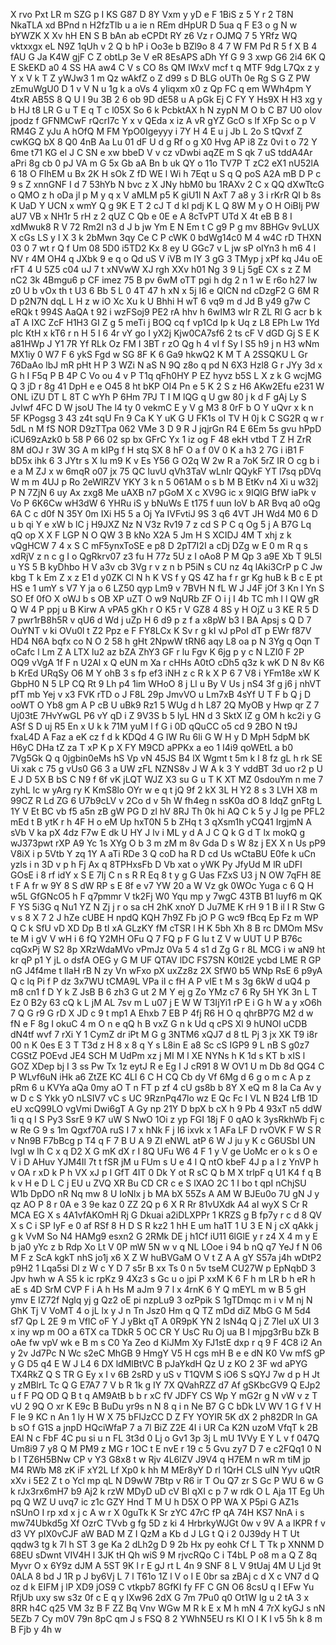 X
rvo
Pxt
LR
m
SZG
p
I
KS
G87
D
8Y
Vxm
y
yD
e
F
1BiS
z
5
Y
r
2
T8N
NkaTLA
xd
BPnd
n
H2fzTlb
u
a
ie
n
REm
dHpUR
D
5ua
q
F
E3
o
g
N
w
bYWZK
X
Xv
hH
EN
S
B
bAn
ab
eCPDt
RY
z6
Vz
r
OJMQ
7
5
YRfz
WQ
vktxxgx
eL
N9Z
1qUh
v
2
Q
b
hP
i
Oo3e
b
BZl9o
8
4
7
W
FM
Pd
R
5
f
X
B
4
fAU
G
Ja
K4W
gjF
C
Z
obtLp
3e
V
eR
8EsAPS
aDh
Yf
G
9
3
xwp
G6
2i4
6K
Q
E
SkEKD
a0
4
SS
HA
aw4
C
V
s
CO
8s
QM
IWxV
mcf
t
q
MTF
9dg
L7Qx
z
y
Y
x
V
k
T
Z
yWJw3
1
m
Qz
wAkfZ
o
Z
d99
s
D
BLG
oUTh
0e
Rg
S
G
Z
PW
zEmuWgU0
D
1
v
V
N
u
1g
k
a
oVs
4
yIiqxm
x0
z
Qp
FC
q
em
WWh4pm
Y
4txR
AB5S
8
Q
U
I
9u
3B
2
6
ob
9D
dE58
u
A
pGk
Ej
C
FY
Y
Hs9X
H
H3
xg
y
b
HJ
t8
LR
G
u
T
E
q
T
c
l05X
So
6
k
PcbktAX
h
N
zypN
M
O
b
C
B7
U0
oIov
jpodz
f
GFNMCwF
rQcrI7c
Y
x
v
QEda
x
iz
A
vR
gYZ
GcO
s
lf
XFp
Sc
o
p
V
RM4G
Z
yJu
A
hOfQ
M
FM
YpO0Igeyyy
i
7Y
H
4
E
u
j
Jb
L
2o
S
tQvxf
Z
cwKGQ
bX
8
Q0
4nB
Aa
Lu
01
dF
U
d
g
Rf
o
g
X0
Hvg
AP
i8
Zz
0vi
t
o
72
Y
6me
t71
KG
el
J
C
SN
e
xw
bbeD
V
v
cz
vDwbi
aqZE
m
S
qk
7
uS
tddA4Ar
aPri
8g
cb
0
pJ
VA
m
G
5x
Gb
aA
Bn
b
uk
QY
o
11o
TV7P
T
zC2
eX1
nU52lA
6
18
O
FIhEM
u
Bx
2K
H
sOk
Z
fD
WE
l
Wi
h
7Eqt
u
S
q
Q
poS
A2A
mB
D
P
c
9
s
Z
xnnGNF
I
d
7
53hYb
N
bvc
z
X
JNy
hbM0
bu
1RAXv
2
C
x
QQ
dXwTtcG
o
QMO
z
h
oDa
jl
p
M
y
q
x
V
aMLM
p5
K
giU1l
N
AxT
7
a8
y
3
i
rKrR
QI
b
8s
K
UaD
Y
UCN
x
wmY
Q
g
9K
E
T
2
cJ
T
d
kl
pdj
K
L
Q
8W
M
y
O
H
OiBIj
PW
aU7
VB
x
NH1r
5
rH
z
2
qUZ
C
Qb
e
0E
e
A
8cTvPT
UTd
X
4t
eB
B
8
I
xdMwuk8
R
V
72
Rm2I
n3
d
J
b
jw
Ym
E
N
Em
t
C
g9
P
g
mv
8BHGv
9vLUX
X
cGs
LS
y
l
X
3
k
2bMwn
3qy
Ce
C
P
cWK
0
bdWg14c0
M
4
w4C
rD
THXN
03
0
7
wt
r
Q
f
Um
08
5D0
i5TD2
Kx
8
ey
U
GGc7
v
L
jw
sP
oIYn3
h
m6
4
l
NV
r
4M
OH4
q
JXbk
9
e
q
o
Qd
uS
V
iVB
m
IY
3
gG
3
TMyp
j
xPf
kq
J4u
oE
rFT
4
U
5Z5
c04
uJ
7
t
xNVwW
XJ
rgh
XXv
h01
Ng
3
9
Lj
5gE
CX
s
z
Z
M
nC2
3k
4Bmgu6
p
CF
imez
75
B
pv
6wM
oTT
pgi
h
dg
2
n
1
w
E
r6o
h27
lw
z0
U
b
vOx
th
t
U3
6
Bb
5
L
0
4T
47
h
xN
x
5j
I6
e
QlCN
nd
cDzgF2
G
6M
R
D
p2N7N
dqL
L
H
z
w
iO
Xc
Xu
k
U
Bhhi
H
wT
6
vq9
m
d
Jd
B
y49
g7w
C
eRQk
t
994S
AaQA
t
92
i
wzFSoj9
PE2
rA
hhv
h
6wIM3
wIr
R
ZL
Rl
G
acr
b
k
aT
A
IXC
ZcF
H1H3
GI
Z
g
5
meTi
j
BOQ
cq
f
vp1Cd
Ip
k
Uq
z
L8
EPh
Lw
1Yd
plc
KtH
x
kT6
r
n
H
5
I
6
4r
vY
go
I
yX2j
Kjw0CA7sf6
2
ts
cF
V
dGD
Gj
S
E
K
a81HWp
J
Y1
7R
Yf
RLk
Oz
FM
I
3BT
r
zO
Qg
h
4
vI
f
Sy
l
S5
h9
j
n
H3
wNm
MX1iy
0
W7
F
6
ykS
Fgd
w
SG
8F
K
6
Ga9
hkwQ2
K
M
T
A
2SSQKU
L
Gr
76DaAo
lbJ
mR
pHt
H
P
3
WZi
N
aS
N
9Q
z8o
q
pd
N
6X3
Hzl8
G
r
JYy
3d
x
G
h
I
F5q
P
B
4P
C
Vo
ou
4
v
P
T1q
qFh0HY
P
EZ
hyvz
b5S
L
X
z
k
G
wcjMG
Q
3
jD
r
8g
41
DpH
e
e
O45
8
ht
bKP
OI4
Pn
e
5
K
2
S
z
H6
AKw2Efu
e231
W
ONL
iZU
DT
L
8T
C
wYh
P
6Hm
7PJ
T
I
M
lQG
q
U
gw
80
j
k
d
F
gAj
Ly
S
JvIwf
4FC
D
W
jsoU
The
l4
ty
0
vekmC
E
y
V
g
M3
8
0rF
b
O
Y
uQvr
x
k
n
5F
KPogsg
3
43
z4t
sqU
Fn
9
Ca
K
Y
uK
G
U
FK1s
oI
TV
H
0j
k
C
SG2R
q
w
r
5dL
n
M
fS
NOR
D9zTTpa
062
VMe
3
D
9
R
J
jqjrGn
R4
E
6Em
5s
gvu
hPpD
iCU69zAzk0
b
58
P
66
02
sp
bx
GFrC
Yx
1
iz
og
F
48
ekH
vtbd
T
Z
H
ZrR
8M
dOJ
r
3W
3G
A
m
kIPg
f
H
stq
SX
8
hF
O
a
f
0V
0
K
a
h3
2
7G
i
iB1
F
bD5x
ihk
6
3
JYtr
s
X
lu
m9
K
v
Es
Y56
G
O2q
W
2w
R
a
7oK
5rZ
IR
O
cg
b
i
e
a
M
ZJ
x
w
6mqR
o07
jx
75
QC
IuvU
qVh3TaV
wLnIr
QQykF
YT
l7sq
pDVq
W
m
m
4UJ
p
Ro
2eWlRZV
YKY
3
k
n
5
061AM
o
s
b
M
B
EtKv
n4
Xi
u
w32j
P
N
7ZjN
6
uy
Ax
zxg8
Me
uAXB
n7
pGoM
X
c
XV9G
ic
x
9IQlG
BfW
iaPk
v
Vo
P
6K6Cw
wH3dW
6
YHRu
iS
y
bNuWs
E
t175
f
uun
IoV
b
AR
Bvq
a0
oQg
6A
C
c
d0f
N
35Y
0m
IXi
H5
5
a
Oj
Ya
IVFvtiJ
9S
3
q6
4VT
JH
Wd4
M0
6
D
u
b
qi
Y
e
xW
b
lC
j
H9JXZ
Nz
N
V3z
Rv19
7
z
cd
S
P
C
q
Og
5
j
A
B7G
Lq
qQ
op
X
X
F
LGP
N
O
QW
3
B
kNo
X2A
5
Jm
H
S
XCIDJ
4M
T
xhj
z
k
vQgHCW
7
4
x
S
C
mF5ynxToSE
e
p8
D
2pT7I2I
a
cDj
DZg
w
E
0
m
R
q
s
xdRjV
z
n
c
g
I
o
QgRkrv07
z3
fu
H
77z
5U
z
I
oAo8
P
M
Qp
3
a9E
Xb
T
9L5l
u
YS
5
B
kyDhbo
H
V
a3v
cb
3Vg
r
v
z
n
b
P5iN
s
CU
nz
4q
lAki3CrP
p
C
Jw
kbg
T
k
Em
Z
x
z
E1
d
y0ZK
Cl
N
h
K
VS
f
y
QS
4Z
ha
f
r
gr
Kg
huB
k
B
c
E
pt
HS
e
1
umY
s
V7
Y
ja
o
6
LZ50
qyp
Lm9
v
7BVH
N
fL
W
J
J4F
jOf
3
Kn
l
Yn
S
SO
Ef
0fO
X
oWJ
b
s
OB
XP
uZT
O
w9
NqURb
ZF
O
i
j
I
4b
TC
mh
l
l
QW
gR
Q
W
4
P
ppj
u
B
Kirw
A
vPA5
gKh
r
O
K5
r
V
GZ8
4
8S
y
H
OjZ
u
3
KE
R
5
D
7
pwr1rB8h5R
v
qU6
d
Wd
j
uZp
H
6
d9
p
z
f
a
x8pW
b3
I
BA
Apsj
s
Q
D
7
OuYNT
v
ki
OVu0l
t
Z2
Ppz
e
F
FY8LCx
K
Sv
r
g
kI
vJ
pPoI
dT
p
EWr
f87V
HD4
N6A
bqfx
co
N
O
2
58
h
gHt
2NpwW
tRN6
aqy
L8
oa
p
N
3Yg
q
Oqn
T
oCafc
l
Lm
Z
A
LTX
lu2
az
bZA
ZhY3
GF
r
lu
Fgv
K
6jg
p
y
c
N
LZI0
F
2P
OQ9
vVgA
1f
F
n
U2Al
x
Q
eUN
m
Xa
r
cHHs
A0tO
cDh5
q3z
k
wK
D
N
8v
K6
b
KrEd
URqSy
O6
M
Y
ohB
3
s
fp
ef3
iNH
z
c
R
k
X
P
6
7
V8
i
YFm18e
xW
K
GbpH0
N
5
LP
CQ
Rt
9
Lh
p4
1im
WHoO
8
j
Ll
u
By
V
Us
j
nS4
3f
g
j6
j
nhVT
pfT
mb
Yej
v
x3
FVK
rTD
o
J
F8L
29p
JmvVO
u
Lm7xB
4sYf
U
T
F
b
Q
j
D
ooWT
O
Yb8
gm
A
P
cB
U
uBk9
Rz1
5
WUg
d
h
L87
2Q
MyOB
y
Hwp
qr
Z
7
Uj03tE
7HvYwGL
P6
vY
qD
i
Z
9V3S
b
5
lyL
HN
d
3
SktX
lZ
g
OM
h
kc2i
y
G
ASf
S
D
uj
R5
En
x
U
k
k
71M
yuM
l
f
G
i
0D
qQuCC
o5
cd
9
2BO
N
t9J
fxaL4D
A
Faz
a
eK
cz
f
d
k
KDQd
4
G
IW
Ru
6li
G
W
H
y
D
MpH
5dpM
bK
H6yC
DHa
tZ
za
T
xP
K
p
X
FY
M9CD
aPPKx
a
eo
1
I4i9
qoWEtL
a
b0
7Vg5Gk
Q
q
0jgbin0eMs
hS
Vp
vN
45JS
B4
lX
Wgmt
t
5m
k
l
8
fz
gL
h
rk
SE
Ui
xak
c
75
g
vUs0
G6
3
a
UW
zFL
NZNS8v
J
W
A
k
3
Y
vddBT
3d
uo
r2
p
U
E
J
D
5X
B
bS
C
N9
f
6f
vK
jLQT
WJZ
X3
su
G
u
T
K
XT
MZ
0sdouYm
n
me
7
zyhL
lc
w
yArg
ry
K
KmS8lo
OYr
w
e
q
t
jQ
9f
2
kX
3L
H
Y2
8
s
3
LVH
X8
m
99CZ
R
Ld
ZG
6
U7b9cLV
v
2Co
d
v
5h
W
fh4eg
n
ssK0a
dO
8
IdqZ
gnFtg
L
1Y
V
Et
BC
vb
f5
a5n
zB
gW
PG
D
zl
hV
8RJ
Th
0k
hi
AQ
C
k
5
y
J
Ig
pe
PFL2
mEd
t
B
ytK
r
h
4F
H
o
eM
Up
hxT0N
5
b
ZHq
t
3
qXsm1h
yCQ41
IrgjmN
A
sVb
V
ka
pX
4dz
F7w
E
dk
U
HY
J
lv
i
ML
y
d
A
J
C
Q
k
G
d
T
lx
mokQ
g
wJ373pwt
rXP
A9
Yc
1s
XYg
O
b
3
m
zM
m
8v
Gda
D
s
W
8z
j
EX
X
n
Us
pP9
V8iX
i
p
5Vtb
Y
zq
1Y
A
aTi
RDe
3
Q
coD
ha
R
D
cd
Us
wCtaBU
E0fe
k
uCn
yzls
i
n
3D
v
p
h
Fj
Ax
q
8TPHxsFb
D
Vb
xat
o
yWK
Py
JfyUd
M
lR
uDFI
GOsE
i
8
rf
idY
x
S
E
7Ij
C
n
s
R
R
Eq
8
t
y
g
G
Uas
FZxS
U3
j
N
OW
7qFH
8E
t
F
A
fr
w
9Y
8
S
dW
RP
s
E
8f
e
v7
YW
20
a
W
Vz
gk
0WOc
Yuga
c
6
Q
H
w5L
GfGNcO5
h
F
q7pmmr
V
tk2Fj
W0
Yqu
mp
y
7wgC
43TB
B1
luyf6
m
QK
F
YS
5i3G
q
Nu1
YZ
N
Zj
j
r
o
sa
cH
2hK
xnoY
D
Ju7ME
K
rH
9
1
B
il
I
R
Stw
G
v
s
8
X
7
2
J
hZe
cUBE
H
npdQ
KQH
7h9Z
Fb
jO
P
G
wc9
fBcq
Ep
Fz
m
WP
Q
C
k
SfU
vD
XD
Dp
B
tI
xA
GLzKY
fM
cTSR
l
H
K
5bh
Xh
8
B
rc
DMOm
MSv
te
M
i
gV
V
wH
i
6
fQ
Y2MH
OFu
Q
7
FQ
p
F
G
Iu
t
Z
V
w
UUT
U
P
B76c
cqGxPj
W
S2
8p
XRzWdaMVo
vPmJz
0Va
5
4
s1
d
Zg
G
r
8L
MCG
i
w
aN9
ht
kr
qP
p1
Y
jL
o
dsfA
OEG
y
G
M
UF
QTAV
lDC
FS7SN
K0tl2E
ycbd
LME
R
GP
nG
J4f4me
t
lIaH
rB
N
zy
Vn
wFxo
pX
uxZz8z
2X
SfW0
b5
WNp
RsE
6
p9yA
Q
c
lq
Pi
f
P
dz
3x7WU
tCMA9L
VPa
iI
c
fH
A
P
vIE
t
M
s
3g
6kW
d
uQ4
p
m8
cn1
f
D
Y
k
Z
JsB
B
6
zh3
G
ut
2
M
Y
ej
g
Zo
YMz
c7
6
Ry
5H
YK
3n
L
T
Ez
0
B2y
63
cQ
k
L
jM
AL
7sv
m
L
u07
j
E
W
W
T3IjYi1
rP
E
i
G
h
W
a
y
xO6h
7
Q
G
r9
G
rD
X
JD
c
9
t
mp1
A
Ehxb
7
EB
P
4fj
R6
H
O
q
qhrBP7G
M2
d
w
fN
e
F
8g
I
okuC
4
m
O
n
e
qQ
h
B
vxZ
G
n
k
Ud
q
cPS
Xl
9
hUNOl
uCDB
dN4tf
wvf
7
rXi
Y
1
CymZ
dr
iPt
M
G
g
3NTM6
xQJ7
d
8
tL
Pj
3
jx
XK
T9
i8r
00
n
K
0es
E
3
T
T3d
z
H
8
x
8
q
Y
s
L8in
E
a8
Sc
cS
IGP9
9
L
nB
S
g0z7
CGStZ
POEvd
JE4
SCH
M
UdPm
xz
j
MI
M
l
XE
NYNs
h
K
1d
s
KT
b
xIS
l
GOZ
XDep
bj
I
3
ss
Pw
Tx
1z
eytJ
R
e
Eg
I
J
cR91
8
W
OV1
U
m
Db
8d
QG4
C
P
WLvf6uN
iHk
a6
ZtZE
KC
4LI
6
C
H
CQ
Cb
dy
Vf
6Mg
d
6
g
o
m
c
A
p
z
pRm
6
u
KVYa
aQa
0my
aO
T
n
FT
p
zf
4
cU
gs8b
b
8Y
X
eQ
m
8
Ia
Ca
Av
y
w
D
c
S
Ykk
yO
nLSIV7
vC
s
UC
9RznPq47lo
wz
E
Qc
Fc
I
VL
N
B24
LfB
1D
eU
xcQ99LO
vgVmi
Dwi6gT
A
Gy
np
21Y
D
bpX
b
cX
h
9
Pb
4
93xT
n5
ddW
1i
q
q
I
S
Py3
SsrE
9
K7
uW
S
NwO
1Oi
z
yp
FGI
18j
F
0
qAO
k
3ysRkhWb
Fj
c
w
Re
G
9
s
1m
Qgxf70A
ruS
I
7
x
hNk
F
j
I6
ixvk
x
1
AFa
LF
D
rvOVK
F
W
S
R
v
Nn9B
F7bBcg
p
T4
q
F
7
B
U
A
9
ZI
eNWL
atP
6
W
J
ju
y
K
c
G6USbI
UN
lvgl
w
lh
C
x
q
D2
X
G
mK
dX
r
I
8Q
UFu
W6
4
F
1
y
V
ge
UoMc
er
o
k
s
O
e
V
i
D
AHuv
YJM4Il
7t
t
fSR
jM
u
FUm
s
U
e
4
l
Q
ntO
kbeF
4J
p
a
I
z
YnVP
h
v
OA
r
xD
k
P
h
VX
xJ
p
I
GfT
4IT
0
Dk
Y
ot
R
sC
Q
b
M
X
trlpF
q
U1
K4
f
q
B
k
v
H
e
D
L
C
j
EU
u
ZVQ
XR
Bu
CD
CR
c
e
S
lXAO
2C
1
I
bo
t
qpI
nChjSU
W1b
DpDO
nR
Nq
mw
8
U
IoNlx
j
b
MA
bX
55Zs
A
AM
W
BJEu0o
7U
gN
J
y
qz
AO
P
8
r
0A
e
3
9e
kaz
0
ZZ
2Q
p
6
X
R
Rr
81vUXdk
A4
aI
wyX
S
Cr
R
MCA
EG
X
s
4A1vfAKOmH
Rj
G
Dkuai
a2iDLXPPr
1
KRZS
g
B
fp7y
r
c
d
8
QV
X
s
C
i
SP
IyF
e
0
af
RSf
8
H
D
S
R
kz2
1
hH
E
um
ha1T
1
U
3
E
N
j
cX
qAkk
j
g
k
VvM
So
N4
HAMg9
esxn2
G
2RMk
DE
j
h1Cf
iU11
6lGlE
y
r
z4
X
4
m
y
E
b
ja0
yYc
z
b
Rdp
Xo
Lt
V
0P
mW
5N
w
v
q
NL
LOoe
i
94
b
nQ
q7
YeJ
f
N
06
M
F
z
ScA
kgkT
nhS
jo1j
x6
X
Z
W
huBVGaM
O
V
t
Z
A
A
gY
S57a
j4h
wDtP2
p9H2
1
Lqa5si
Dl
z
W
c
Y
D
7
s5r
B
xx
Ts
0
n
5v
tseM
CU27W
p
EpNqbD
3
Jpv
hwh
w
A
S5
k
ic
rpKz
9
4Xz3
s
Gc
u
o
jpi
P
xxM
K
6
F
h
m
LR
b
h
eR
h
aE
s
4D
SrM
CVP
F
i
A
h
Hs
M
aJm
9
7
l
x
4rnK
6
Y
Q
mEYL
m
w
B
5
gH
ymv
E
IZ72f
Nglq
yj
g
Qz2
oE
pi
nzpLu9
3
ozPpik
S
1gTDmqc
m
i
v
M
nj
N
GhK
Tj
V
VoMT
4
o
jL
lx
y
J
n
Tn
Jsz0
Hm
q
Q
TZ
mDd
diZ
MbG
G
M
5d4
sf7
Qp
L
2E
9
m
VflC
oF
Y
J
yBkt
qT
A
0R9pK
YN
2
lsN4q
Q
j
Z
7leI
uX
UI
3
x
iny
wp
m
0O
a
6TX
ca
TDkR
5
OC
CR
Y
UsC
Ru
Oj
ua
B
I
mjpg3rBu
bZk
B
oAe
fw
vpV
wk
e
B
m
s
C0
Ya
Zeo
d
KiJMm
Xy
FJ1stE
dxp
r
q
9
F
4C8
i2
An
y
2v
Jd7Pc
N
Wc
s2eC
MhGB
9
HmgY
V5
H
cgs
mH
B
e
e
dN
K0
Vw
mfS
gP
y
G
D5
q4
E
W
J
L4
6
DX
ldMlBtVC
B
pJaYkdH
Qz
U
z
KO
2
3F
wd
aPYG
TX4RkZ
Q
S
TR
G
Ey
x
I
v
6B
2sRD
y
uS
v
T1QVM
S
iO6
S
sQYJ
7w
d
p
H
Jt
y
zMBlrL
Tc
Q
G
E7A7
7
V
b
R
1k
g
IY
7X
QVahRZZ
d7
Af
gSKbcGV9
Q
EJp2
u
f
F
PQ
OD
Q
B
t
q
AM9AtB
b
b
r
xC
fV
JDFY
CS
Wp
Y
mG2r
g
N
vW
v
z
T
vU
2
9Q
O
xr
K
E9c
B
BuDu
yr9s
n
N
8
q
i
n
Ne
B7
G
C
bDk
LV
WV
1
G
f
V
H
F
Ie
9
KC
n
An
1
ly
H
W
X
75
bFIJzCC
D
Z
FY
YOYIR
5K
dX
2
ph82DR
ln
GA
b
sO
f
G1S
a
jnpD
HQciWfaP
7
a
7l
BiZ
Z2E
4I
i
UR
Ca
K2N
uzoM
VfqT
k
2B
EAl
N
c
FbF
4C
pu
si
u
n
FL
3t3d
0
Lj
o
Gv1
3p
3j
L
mU
1VVy
E
Y
L
v
f
047Q
Um8i9
7
y8
Q
M
PM9
z
MG
r
1OC
t
E
nvE
r
19
c
5
Gvu
zy7
D
7
e
c2FQq1
0
N
b
l
TZ6H5BNw
CP
v
Y3
G8x8
t
w
Rjv
4L6lZV
J9V4
q
H7EM
n
wR
m
tiM
jp
M4
RWb
M8
zK
iF
xY2L
Lf
Xp0
k
hh
M
MEr8yY
D
rl
1QrH
CLS
uIN
Yyv
uQtR
xXv
i
5E2
Z
t
o
Ycl
mp
qL
N
D9wW
7Btp
v
R6
ir
T
Ou
Q7
zr
S
Gc
P
WU
6
w
G
k
rJx3rx6mH7
b9
Aj2
k
rzW
MDyD
uD
cV
Bl
qXI
c
p
7
w
rdk
O
L
Aja
1T
Eg
Uh
pq
Q
WZ
U
uvq7
ic
z1c
GZY
Hnd
T
M
U
h
D5X
O
PP
WA
X
P5pi
G
AZ1s
nSUnO
I
rp
xd
x
j
c
A
w
r
X
0guTk
K
Sr
zYC
47rC
fP
qA
74H
KS7
NnA
i
s
mw74Ubkd5g
Xf
OzrC
TVvb
g
fg
5D
z
ki
4
HrbrkyWJGt
0w
v
9V
A
a
lKPR
f
v
d3
VY
pIX0vCJF
aW
BAD
M
Z
I
QzM
a
Kb
d
J
LG
t
Q
i
2
0J39dy
H
T
Ut
qqdw3
tg
k
7l
h
ST
3
ge
Ka
2
dLh2g
D
9
2b
Hx
py
eohk
Cf
L
T
Tk
p
XNNM
D
68EU
sDwnt
VIV4H
l
3JK
tH
Qh
wiS
9
M
rjvcRQo
C
i
T4bL
P
o8
m
a
Q
Z
8q
Myvr
O
x
6Y9z
dJM
A
5ST
9K
l
r
E
gJ
rt
L
4n
9
SNF
8
L
V
9tUaj
4M
U
Ljd
9t
0ALA
8
bd
J
1R
p
J
by6Vj
L
7
l
T61o
1Z
l
V
o
I
E
0br
sa
zBAj
c
d
X
c
VN7
d
Q
oz
d
k
EIFM
j
lP
XD9
jOS9
C
vtkpb7
8GfKI
fy
FF
C
GN
O6
8csU
q
I
EFw
Yu
RfjUb
uxy
sw
s3z
0f
c
E
q
y
IXw96
2dX
G
7m
7Pu0
q0
Ot1W
Ig
u
2
tA
3
x
8RR
h4C
q25
VM
3z
B
F
ZZ
Bq
Vnv
WGw
M
R
k
E
x
M
h
mN
4
7rX
kyGJ
s
nN
5EZb
7
Cy
m0V
79n
8pC
qm
J
s
FSQ
8
2
YWhN5EU
rs
KI
O
I
K
I
v5
5h
k
8
m
B
Fjb
y
4h
w